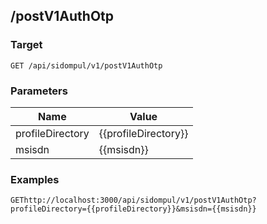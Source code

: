 ## /postV1AuthOtp


### Target
```
GET /api/sidompul/v1/postV1AuthOtp
```

### Parameters
Name | Value
--- | ---
profileDirectory|{{profileDirectory}}
msisdn|{{msisdn}}



### Examples

```
GEThttp://localhost:3000/api/sidompul/v1/postV1AuthOtp?profileDirectory={{profileDirectory}}&msisdn={{msisdn}}


```

